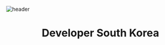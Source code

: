 ![header](https://capsule-render.vercel.app/api?type=wave&color=auto&height=300&section=header&text=cptkuk&fontSize=90)

<h1 align="center">Developer South Korea</h1>
